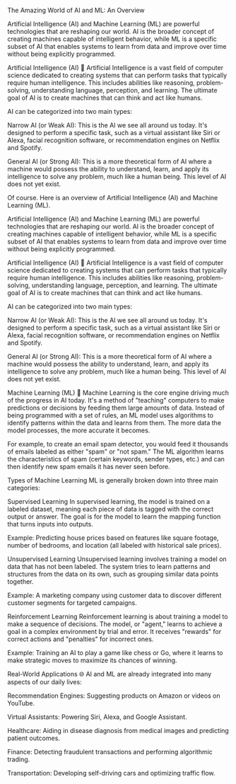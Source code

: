 The Amazing World of AI and ML: An Overview

Artificial Intelligence (AI) and Machine Learning (ML) are powerful technologies that are reshaping our world. AI is the broader concept of creating machines capable of intelligent behavior, while ML is a specific subset of AI that enables systems to learn from data and improve over time without being explicitly programmed.

Artificial Intelligence (AI) 🤖
Artificial Intelligence is a vast field of computer science dedicated to creating systems that can perform tasks that typically require human intelligence. This includes abilities like reasoning, problem-solving, understanding language, perception, and learning. The ultimate goal of AI is to create machines that can think and act like humans.



AI can be categorized into two main types:

Narrow AI (or Weak AI): This is the AI we see all around us today. It's designed to perform a specific task, such as a virtual assistant like Siri or Alexa, facial recognition software, or recommendation engines on Netflix and Spotify.

General AI (or Strong AI): This is a more theoretical form of AI where a machine would possess the ability to understand, learn, and apply its intelligence to solve any problem, much like a human being. This level of AI does not yet exist.


Of course. Here is an overview of Artificial Intelligence (AI) and Machine Learning (ML).

Artificial Intelligence (AI) and Machine Learning (ML) are powerful technologies that are reshaping our world. AI is the broader concept of creating machines capable of intelligent behavior, while ML is a specific subset of AI that enables systems to learn from data and improve over time without being explicitly programmed.


Artificial Intelligence (AI) 🤖
Artificial Intelligence is a vast field of computer science dedicated to creating systems that can perform tasks that typically require human intelligence. This includes abilities like reasoning, problem-solving, understanding language, perception, and learning. The ultimate goal of AI is to create machines that can think and act like humans.



AI can be categorized into two main types:

Narrow AI (or Weak AI): This is the AI we see all around us today. It's designed to perform a specific task, such as a virtual assistant like Siri or Alexa, facial recognition software, or recommendation engines on Netflix and Spotify.

General AI (or Strong AI): This is a more theoretical form of AI where a machine would possess the ability to understand, learn, and apply its intelligence to solve any problem, much like a human being. This level of AI does not yet exist.

Machine Learning (ML) 🧠
Machine Learning is the core engine driving much of the progress in AI today. It's a method of "teaching" computers to make predictions or decisions by feeding them large amounts of data. Instead of being programmed with a set of rules, an ML model uses algorithms to identify patterns within the data and learns from them. The more data the model processes, the more accurate it becomes.




For example, to create an email spam detector, you would feed it thousands of emails labeled as either "spam" or "not spam." The ML algorithm learns the characteristics of spam (certain keywords, sender types, etc.) and can then identify new spam emails it has never seen before.

Types of Machine Learning
ML is generally broken down into three main categories:

Supervised Learning
In supervised learning, the model is trained on a labeled dataset, meaning each piece of data is tagged with the correct output or answer. The goal is for the model to learn the mapping function that turns inputs into outputs.

Example: Predicting house prices based on features like square footage, number of bedrooms, and location (all labeled with historical sale prices).

Unsupervised Learning
Unsupervised learning involves training a model on data that has not been labeled. The system tries to learn patterns and structures from the data on its own, such as grouping similar data points together.


Example: A marketing company using customer data to discover different customer segments for targeted campaigns.

Reinforcement Learning
Reinforcement learning is about training a model to make a sequence of decisions. The model, or "agent," learns to achieve a goal in a complex environment by trial and error. It receives "rewards" for correct actions and "penalties" for incorrect ones.



Example: Training an AI to play a game like chess or Go, where it learns to make strategic moves to maximize its chances of winning.

Real-World Applications 🌐
AI and ML are already integrated into many aspects of our daily lives:

Recommendation Engines: Suggesting products on Amazon or videos on YouTube.

Virtual Assistants: Powering Siri, Alexa, and Google Assistant.

Healthcare: Aiding in disease diagnosis from medical images and predicting patient outcomes.

Finance: Detecting fraudulent transactions and performing algorithmic trading.

Transportation: Developing self-driving cars and optimizing traffic flow.